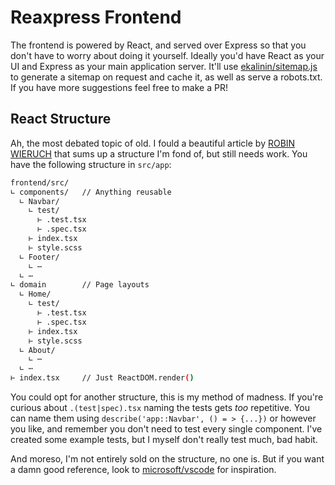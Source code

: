 # Reaxpress Frontend

The frontend is powered by React, and served over Express so that you don't have to worry about doing it yourself. Ideally you'd have React as your UI and Express as your main application server. It'll use [ekalinin/sitemap.js](https://github.com/ekalinin/sitemap.js) to generate a sitemap on request and cache it, as well as serve a robots.txt. If you have more suggestions feel free to make a PR!

## React Structure

Ah, the most debated topic of old. I fould a beautiful article by [ROBIN WIERUCH](https://www.robinwieruch.de/react-folder-structure) that sums up a structure I'm fond of, but still needs work. You have the following structure in `src/app`:

```bash
frontend/src/
∟ components/   // Anything reusable
  ∟ Navbar/
    ∟ test/
      ⊢ .test.tsx
      ⊢ .spec.tsx
    ⊢ index.tsx
    ⊢ style.scss
  ∟ Footer/
    ∟ ⋯
  ∟ ⋯
∟ domain        // Page layouts
  ∟ Home/
    ∟ test/
      ⊢ .test.tsx
      ⊢ .spec.tsx
    ⊢ index.tsx
    ⊢ style.scss
  ∟ About/
    ∟ ⋯
  ∟ ⋯
⊢ index.tsx     // Just ReactDOM.render()
```

You could opt for another structure, this is my method of madness. If you're curious about `.(test|spec).tsx` naming the tests gets _too_ repetitive. You can name them using `describe('app::Navbar', () = > {...})` or however you like, and remember you don't need to test every single component. I've created some example tests, but I myself don't really test much, bad habit.

And moreso, I'm not entirely sold on the structure, no one is. But if you want a damn good reference, look to [microsoft/vscode](https://github.com/microsoft/vscode) for inspiration.

